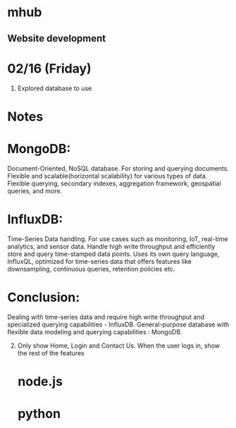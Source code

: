 # mhub
## Website development

# 02/16 (Friday)
1. Explored database to use
# Notes
# MongoDB:
 Document-Oriented, NoSQL database.
 For storing and querying documents. 
 Flexible and scalable(horizontal scalability) for various types of data.
 Flexible querying, secondary indexes, aggregation framework, geospatial queries, and more.
# InfluxDB:
 Time-Series Data handling. 
 For use cases such as monitoring, IoT, real-time analytics, and sensor data.
 Handle high write throughput and efficiently store and query time-stamped data points.
 Uses its own query language, InfluxQL, optimized for time-series data that offers features like downsampling, continuous queries,  retention policies etc. 
 # Conclusion:
 Dealing with time-series data and require high write throughput and specialized querying capabilities - InfluxDB.
 General-purpose database with flexible data modeling and querying capabilities : MongoDB.

2. Only show Home, Login and Contact Us. When the user logs in, show the rest of the features
   # node.js
   # python 
